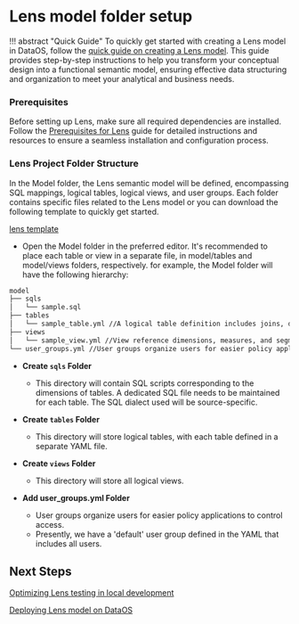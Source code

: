 # Lens model folder setup

!!! abstract "Quick Guide"
    To quickly get started with creating a Lens model in DataOS, follow the [quick guide on creating a Lens model](/quick_guides/create_data_model/). This guide provides step-by-step instructions to help you transform your conceptual design into a functional semantic model, ensuring effective data structuring and organization to meet your analytical and business needs.

### **Prerequisites**

Before setting up Lens, make sure all required dependencies are installed. Follow the [Prerequisites for Lens](/resources/lens/installing_prerequisites/) guide for detailed instructions and resources to ensure a seamless installation and configuration process.

### **Lens Project Folder Structure**

In the Model folder, the Lens semantic model will be defined, encompassing SQL mappings, logical tables, logical views, and user groups. Each folder contains specific files related to the Lens model or you can download the following template to quickly get started.

[lens template](/resources/lens/lens_model_folder_setup/lens-project-template.zip)

- Open the Model folder in the preferred editor. It's recommended to place each table or view in a separate file, in model/tables and model/views folders, respectively. for example, the Model folder will have the following hierarchy:

``` bash
model
├── sqls 
│   └── sample.sql
├── tables 
│   └── sample_table.yml //A logical table definition includes joins, dimensions, measures, and segments.
├── views 
│   └── sample_view.yml //View reference dimensions, measures, and segments from tables.
└── user_groups.yml //User groups organize users for easier policy application.
```

- **Create `sqls` Folder**
    - This directory will contain SQL scripts corresponding to the dimensions of tables.  A dedicated SQL file needs to be maintained for each table. The SQL dialect used will be source-specific.

- **Create `tables` Folder**
    - This directory will store logical tables, with each table defined in a separate YAML file.
    
- **Create `views` Folder**
    - This directory will store all logical views.

-  **Add user_groups.yml Folder**
    - User groups organize users for easier policy applications to control access.
    - Presently, we have a 'default' user group defined in the YAML that includes all users.

## Next Steps

[Optimizing Lens testing in local development](/resources/lens/optimizing_lens_testing_in_local_development/)

[Deploying Lens model on DataOS](/resources/lens/lens_deployment/)



